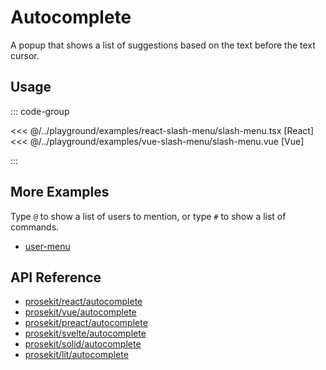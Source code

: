 # Autocomplete

A popup that shows a list of suggestions based on the text before the text cursor.

<!-- @include: @/examples/slash-menu.md -->

## Usage

::: code-group

<<< @/../playground/examples/react-slash-menu/slash-menu.tsx [React]
<<< @/../playground/examples/vue-slash-menu/slash-menu.vue [Vue]

:::

## More Examples

Type `@` to show a list of users to mention, or type `#` to show a list of commands.

- [user-menu](/examples/user-menu)

## API Reference

- [prosekit/react/autocomplete](/references/react/autocomplete)
- [prosekit/vue/autocomplete](/references/vue/autocomplete)
- [prosekit/preact/autocomplete](/references/preact/autocomplete)
- [prosekit/svelte/autocomplete](/references/svelte/autocomplete)
- [prosekit/solid/autocomplete](/references/solid/autocomplete)
- [prosekit/lit/autocomplete](/references/lit/autocomplete)
